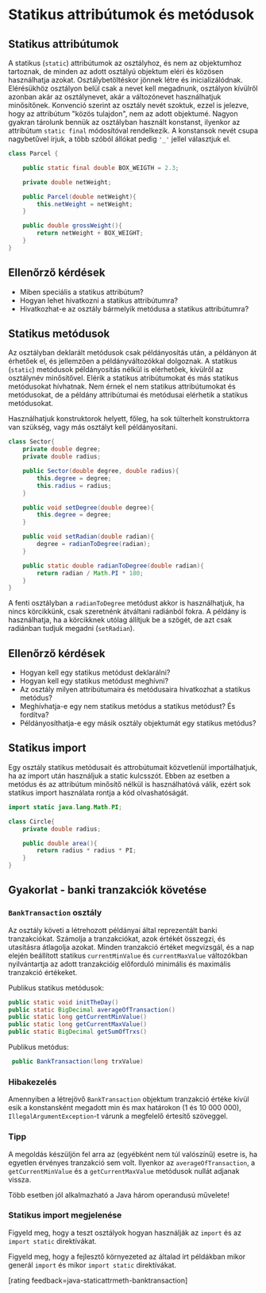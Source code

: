 # Statikus attribútumok és metódusok

## Statikus attribútumok

A statikus (`static`) attribútumok az osztályhoz, és nem az objektumhoz tartoznak, de minden az adott osztályú objektum eléri és közösen használhatja azokat. Osztálybetöltéskor jönnek létre és inicializálódnak. Elérésükhöz osztályon belül csak a nevet kell megadnunk, osztályon kívülről azonban akár az osztálynevet, akár a változónevet használhatjuk minősítőnek. Konvenció szerint az osztály nevét szoktuk, ezzel is jelezve, hogy az attribútum "közös tulajdon", nem az adott objektumé. Nagyon gyakran tárolunk bennük az osztályban használt konstanst, ilyenkor az attribútum `static final` módosítóval rendelkezik. A konstansok nevét csupa nagybetűvel írjuk, a több szóból állókat pedig `'_'` jellel választjuk el.

```java
class Parcel {

    public static final double BOX_WEIGTH = 2.3;

    private double netWeight;

    public Parcel(double netWeight){
        this.netWeight = netWeight;
    }

    public double grossWeight(){
        return netWeight + BOX_WEIGHT;
    }
}
```

## Ellenőrző kérdések
* Miben speciális a statikus attribútum?
* Hogyan lehet hivatkozni a statikus attribútumra?
* Hivatkozhat-e az osztály bármelyik metódusa a statikus attribútumra?

## Statikus metódusok

Az osztályban deklarált metódusok csak példányosítás után, a példányon át érhetőek el, és jellemzően a példányváltozókkal dolgoznak. A statikus (`static`) metódusok példányosítás nélkül is elérhetőek, kívülről az osztálynév minősítővel. Elérik a statikus atribútumokat és más statikus metódusokat hívhatnak. Nem érnek el nem statikus attribútumokat és metódusokat, de a példány attribútumai és metódusai elérhetik a statikus metódusokat.

Használhatjuk konstruktorok helyett, főleg, ha sok túlterhelt konstruktorra van szükség, vagy más osztályt kell példányosítani.

```java
class Sector{
    private double degree;
    private double radius;

    public Sector(double degree, double radius){
        this.degree = degree;
        this.radius = radius;
    }

    public void setDegree(double degree){
        this.degree = degree;
    }

    public void setRadian(double radian){
        degree = radianToDegree(radian);
    }

    public static double radianToDegree(double radian){
        return radian / Math.PI * 180;
    }
}
```

A fenti osztályban a `radianToDegree` metódust akkor is használhatjuk, ha nincs körcikkünk, csak szeretnénk átváltani radiánból fokra. A példány is használhatja, ha a körcikknek utólag állítjuk be a szögét, de azt csak radiánban tudjuk megadni (`setRadian`).

## Ellenőrző kérdések

* Hogyan kell egy statikus metódust deklarálni?
* Hogyan kell egy statikus metódust meghívni?
* Az osztály milyen attribútumaira és metódusaira hivatkozhat a statikus metódus?
* Meghívhatja-e egy nem statikus metódus a statikus metódust? És fordítva?
* Példányosíthatja-e egy másik osztály objektumát egy statikus metódus?

## Statikus import

Egy osztály statikus metódusait és attrobútumait közvetlenül importálhatjuk, ha az import után használjuk a static kulcsszót. Ebben az esetben a metódus és az attribútum minősítő nélkül is használhatóvá válik, ezért sok statikus import használata rontja a kód olvashatóságát.

```java
import static java.lang.Math.PI;

class Circle{
    private double radius;

    public double area(){
        return radius * radius * PI;
    }
}
```

## Gyakorlat - banki tranzakciók követése

### `BankTransaction` osztály
Az osztály követi a létrehozott példányai által reprezentált banki tranzakciókat.
Számolja a tranzakciókat, azok értékét összegzi, és utasításra átlagolja azokat.
Minden tranzakció értéket megvizsgál, és a nap elején beállított statikus `currentMinValue`
és `currentMaxValue` változókban nyilvántartja az adott tranzakcióig
előforduló minimális és maximális tranzakció értékeket.

Publikus statikus metódusok:

```java
public static void initTheDay()
public static BigDecimal averageOfTransaction()
public static long getCurrentMinValue()
public static long getCurrentMaxValue()
public static BigDecimal getSumOfTrxs()
```

Publikus metódus:

```java
 public BankTransaction(long trxValue)
```

### Hibakezelés

Amennyiben a létrejövő `BankTransaction` objektum tranzakció értéke kívül esik a
konstansként megadott min és max határokon (1 és 10 000 000), `IllegalArgumentException`-t várunk a megfelelő értesítő szöveggel.

### Tipp

A megoldás készüljön fel arra az (egyébként nem túl valószínű) esetre is,
ha egyetlen érvényes tranzakció sem volt. Ilyenkor az `averageOfTransaction`,
a `getCurrentMinValue` és a `getCurrentMaxValue` metódusok nullát adjanak vissza.

Több esetben jól alkalmazható a Java három operandusú művelete!

### Statikus import megjelenése

Figyeld meg, hogy a teszt osztályok hogyan használják az `import` és az `import static` direktívákat.

Figyeld meg, hogy a fejlesztő környezeted az általad írt példákban mikor generál `import` és
mikor `import static` direktívákat.

 [rating feedback=java-staticattrmeth-banktransaction]
